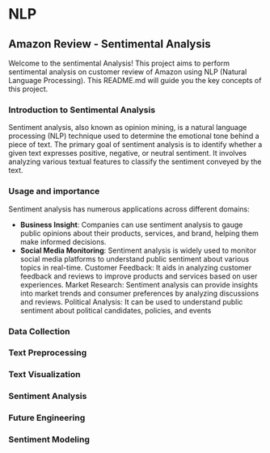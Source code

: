# NLP
## Amazon Review - Sentimental Analysis
Welcome to the sentimental Analysis! This project aims to perform sentimental analysis on customer review of Amazon  using NLP (Natural Language Processing). This README.md will guide you the key concepts of this project.
### Introduction to Sentimental Analysis
Sentiment analysis, also known as opinion mining, is a natural language processing (NLP) technique used to determine the emotional tone behind a piece of text. The primary goal of sentiment analysis is to identify whether a given text expresses positive, negative, or neutral sentiment. It involves analyzing various textual features to classify the sentiment conveyed by the text.
### Usage and importance
Sentiment analysis has numerous applications across different domains:

* __Business Insight__: Companies can use sentiment analysis to gauge public opinions about their products, services, and brand, helping them make informed decisions.
* __Social Media Monitoring__: Sentiment analysis is widely used to monitor social media platforms to understand public sentiment about various topics in real-time.
Customer Feedback: It aids in analyzing customer feedback and reviews to improve products and services based on user experiences.
Market Research: Sentiment analysis can provide insights into market trends and consumer preferences by analyzing discussions and reviews.
Political Analysis: It can be used to understand public sentiment about political candidates, policies, and events
### Data Collection
### Text Preprocessing
### Text Visualization
### Sentiment Analysis
### Future Engineering
### Sentiment Modeling
